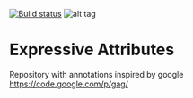[![Build status](https://ci.appveyor.com/api/projects/status/obse6b5565f4iuay?svg=true)](https://ci.appveyor.com/project/YoeriVD/expressive-attributes)
![alt tag](http://tc.glnn.be/app/rest/builds/buildType:(id:ExpressiveAttributes_Ci)/statusIcon)
# Expressive Attributes
Repository with annotations inspired by google
https://code.google.com/p/gag/
